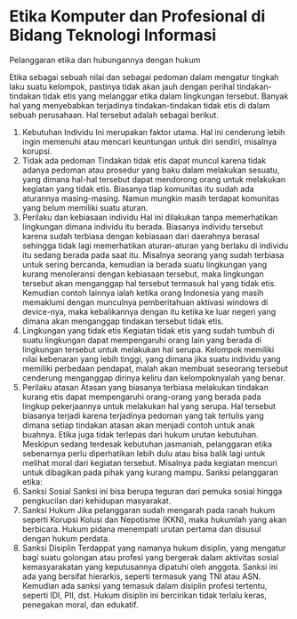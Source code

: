 # Etika Komputer dan Profesional di Bidang Teknologi Informasi

Pelanggaran etika dan hubungannya dengan hukum

Etika sebagai sebuah nilai dan sebagai pedoman dalam mengatur tingkah laku suatu kelompok, pastinya tidak akan jauh dengan perihal tindakan-tindakan tidak etis yang melanggar etika dalam lingkungan tersebut. Banyak hal yang menyebabkan terjadinya tindakan-tindakan tidak etis di dalam sebuah perusahaan. Hal tersebut adalah sebagai berikut.
1.	Kebutuhan Individu
Ini merupakan faktor utama. Hal ini cenderung lebih ingin memenuhi atau mencari keuntungan untuk diri sendiri, misalnya korupsi. 
2.	Tidak ada pedoman
Tindakan tidak etis dapat muncul karena tidak adanya pedoman atau prosedur yang baku dalam melakukan sesuatu, yang dimana hal-hal tersebut dapat mendorong orang untuk melakukan kegiatan yang tidak etis. Biasanya tiap komunitas itu sudah ada aturannya masing-masing. Namun mungkin masih terdapat komunitas yang belum memiliki suatu aturan.
3.	Perilaku dan kebiasaan individu
Hal ini dilakukan tanpa memerhatikan lingkungan dimana individu itu berada. Biasanya individu tersebut karena sudah terbiasa dengan kebiasaan dari daerahnya berasal sehingga tidak lagi memerhatikan aturan-aturan yang berlaku di individu itu sedang berada pada saat itu. Misalnya seorang yang sudah terbiasa untuk sering bercanda, kemudian ia berada suatu lingkungan yang kurang menoleransi dengan kebiasaan tersebut, maka lingkungan tersebut akan menganggap hal tersebut termasuk hal yang tidak etis. Kemudian contoh lainnya ialah ketika orang Indonesia yang masih memaklumi dengan munculnya pemberitahuan aktivasi windows di device-nya, maka kebalikannya dengan itu ketika ke luar negeri yang dimana akan menganggap tindakan tersebut tidak etis.
4.	Lingkungan yang tidak etis
Kegiatan tidak etis yang sudah tumbuh di suatu lingkungan dapat mempengaruhi orang lain yang berada di lingkungan tersebut untuk melakukan hal serupa. Kelompok memiliki nilai kebenaran yang lebih tinggi, yang dimana jika suatu individu yang memiliki perbedaan pendapat, malah akan membuat seseorang tersebut cenderung menganggap dirinya keliru dan kelompoknyalah yang benar.
5.	Perilaku atasan
Atasan yang biasanya terbiasa melakukan tindakan kurang etis dapat mempengaruhi orang-orang yang berada pada lingkup pekerjaannya untuk melakukan hal yang serupa. Hal tersebut biasanya terjadi karena terjadinya pedoman yang tak tertulis yang dimana setiap tindakan atasan akan menjadi contoh untuk anak buahnya.
Etika juga tidak terlepas dari hukum urutan kebutuhan. Meskipun sedang terdesak kebutuhan jasmaniah, pelanggaran etika sebenarnya perlu diperhatikan lebih dulu atau bisa balik lagi untuk melihat moral dari kegiatan tersebut. Misalnya pada kegiatan mencuri untuk dibagikan pada pihak yang kurang mampu.
Sanksi pelanggaran etika:
1.	Sanksi Sosial
Sanksi ini bisa berupa teguran dari pemuka sosial hingga pengkucilan dari kehidupan masyarakat.
2.	Sanksi Hukum
Jika pelanggaran sudah mengarah pada ranah hukum seperti Korupsi Kolusi dan Nepotisme (KKN), maka hukumlah yang akan berbicara. Hukum pidana menempati urutan pertama dan disusul dengan hukum perdata. 
3.	Sanksi Disiplin
Terdappat yang namanya hukum disiplin, yang mengatur bagi suatu golongan atau profesi  yang bergerak dalam aktivitas sosial kemasyarakatan yang keputusannya dipatuhi oleh anggota. Sanksi ini ada yang bersifat hierarkis, seperti termasuk yang TNI atau ASN. Kemudian ada sanksi yang temasuk dalam disiplin profesi tertentu, seperti IDI, PII, dst. Hukum disiplin ini bercirikan tidak terlalu keras, penegakan moral, dan edukatif.

